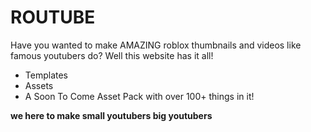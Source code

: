 # ROUTUBE

Have you wanted to make AMAZING roblox thumbnails and videos like famous youtubers do?
Well this website has it all!

- Templates
- Assets
- A Soon To Come Asset Pack with over 100+ things in it!

**we here to make small youtubers big youtubers**
